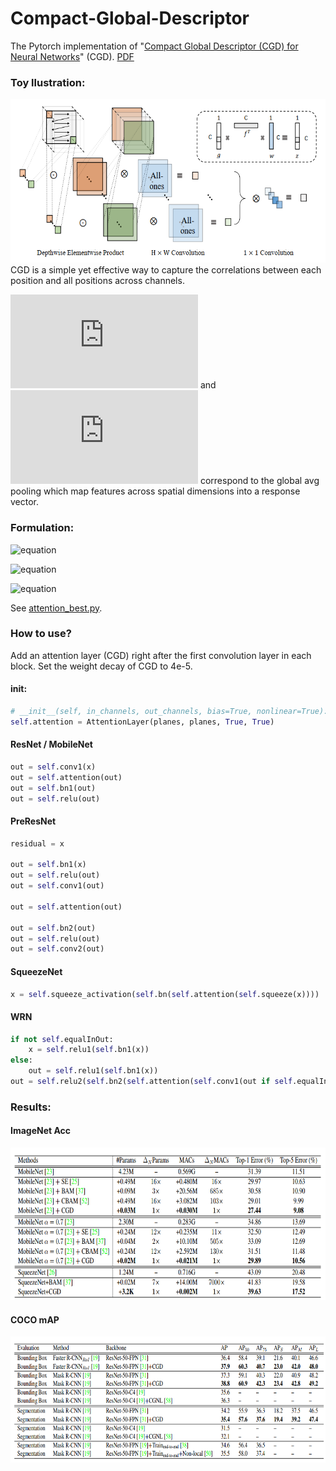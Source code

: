 # Compact-Global-Descriptor
The Pytorch implementation of "[Compact Global Descriptor (CGD) for Neural Networks](https://github.com/HolmesShuan/Compact-Global-Descriptor/blob/master/img/egpaper_for_review.pdf)" (CGD). [PDF](https://github.com/HolmesShuan/Compact-Global-Descriptor/blob/master/img/egpaper_for_review.pdf)

### Toy llustration:
<img src="./img/CGD.png" width="640" height="262" />
CGD is a simple yet effective way to capture the correlations between each position and all positions across channels. 

![equation](http://latex.codecogs.com/gif.latex?f) 
and 
![equation](http://latex.codecogs.com/gif.latex?g) 
correspond to the global avg pooling which map features across spatial dimensions into a response vector.

### Formulation:
![equation](http://latex.codecogs.com/gif.latex?\psi(X)&=\text{Tanh}(\text{Softmax}(\text{pool}_{ave}(X))\text{pool}_{ave}(X)^Tw))

![equation](http://latex.codecogs.com/gif.latex?\phi(X)&=\text{Tanh}(\text{Softmax}(\text{pool}_{ave}(X))\text{pool}_{max}(X)^Tw'))

![equation](http://latex.codecogs.com/gif.latex?\text{CGD}(X)&=X(1+\text{Tanh}(\psi(X)\phi(X)^Tw''))) 

See [attention_best.py](https://github.com/HolmesShuan/Compact-Global-Descriptor/blob/master/attention_best.py).

### How to use?
Add an attention layer (CGD) right after the first convolution layer in each block. Set the weight decay of CGD to 4e-5.
#### init:
```python
# __init__(self, in_channels, out_channels, bias=True, nonlinear=True):
self.attention = AttentionLayer(planes, planes, True, True)
```
#### ResNet / MobileNet
```python
out = self.conv1(x)
out = self.attention(out)
out = self.bn1(out)
out = self.relu(out)
```
#### PreResNet
```python
residual = x

out = self.bn1(x)
out = self.relu(out)
out = self.conv1(out)

out = self.attention(out)

out = self.bn2(out)
out = self.relu(out)
out = self.conv2(out)
```
#### SqueezeNet
```python
x = self.squeeze_activation(self.bn(self.attention(self.squeeze(x))))
```
#### WRN
```python
if not self.equalInOut:
    x = self.relu1(self.bn1(x))
else:
    out = self.relu1(self.bn1(x))
out = self.relu2(self.bn2(self.attention(self.conv1(out if self.equalInOut else x))))
```

### Results:
#### ImageNet Acc
<img src="./img/imagenet.png" width="700" height="244" />

#### COCO mAP

<img src="./img/coco.png" width="700" height="202" />


